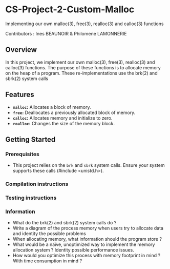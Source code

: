 # CS-Project-2-Custom-Malloc
Implementing our own malloc(3), free(3), realloc(3) and calloc(3)  functions

Contributors : Ines BEAUNOIR & Philomene LAMONNERIE

## Overview

In this project, we implement our own malloc(3), free(3), realloc(3) and calloc(3) functions. The purpose of these functions is to allocate memory on the heap of a program. These re-implementations use the brk(2) and sbrk(2) system calls

## Features

- **`malloc`:** Allocates a block of memory.
- **`free`:** Deallocates a previously allocated block of memory.
- **`calloc`:** Allocates memory and initialize to zero.
- **`realloc`:** Changes the size of the memory block.

## Getting Started

### Prerequisites

- This project relies on the `brk` and `sbrk` system calls. Ensure your system supports these calls (#include <unistd.h>).

### Compilation instructions


### Testing instructions




### Information
- What do the brk(2) and sbrk(2) system calls do ?
- Write a diagram of the process memory when users try to allocate data and identity the possible problems
- When allocating memory, what information should the program store ?
- What would be a naïve, unoptimized way to implement the memory allocation system ? Identity possible performance issues.
- How would you optimize this process with memory footprint in mind ? With time consumption in mind ?

